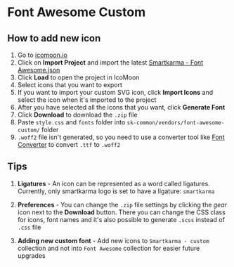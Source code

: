 # Font Awesome Custom

## How to add new icon

1. Go to [icomoon.io](https://icomoon.io/app/#/projects)
2. Click on **Import Project** and import the latest [Smartkarma - Font Awesome.json](https://drive.google.com/open?id=1w8e6fX15DOfJcKrUOsza88_cT-WKm0-Z)
3. Click **Load** to open the project in IcoMoon
4. Select icons that you want to export
5. If you want to import your custom SVG icon, click **Import Icons** and select the icon when it's imported to the project
6. After you have selected all the icons that you want, click **Generate Font**
7. Click **Download** to download the `.zip` file
8. Paste `style.css` and `fonts` folder into `sk-common/vendors/font-awesome-custom/` folder
9. `.woff2` file isn't generated, so you need to use a converter tool like [Font Converter](https://www.font-converter.net/en) to convert `.ttf` to `.woff2`

## Tips

1. **Ligatures** -
An icon can be represented as a word called ligatures. Currently, only smartkarma logo is set to have a ligature: `smartkarma`

2. **Preferences** -
You can change the `.zip` file settings by clicking the *gear* icon next to the **Download** button.
There you can change the CSS class for icons, font names and it's also possible to generate `.scss` instead of `.css` file

3. **Adding new custom font** -
Add new icons to `Smartkarma - custom` collection and not into `Font Awesome` collection for easier future upgrades
